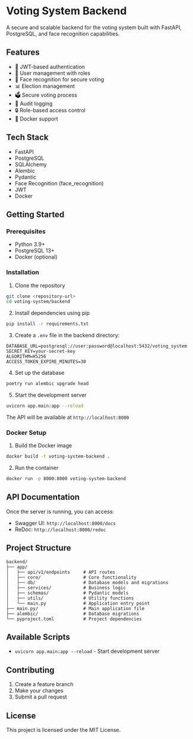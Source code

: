 # Voting System Backend

A secure and scalable backend for the voting system built with FastAPI, PostgreSQL, and face recognition capabilities.

## Features

- 🔐 JWT-based authentication
- 👤 User management with roles
- 🎥 Face recognition for secure voting
- 📊 Election management
- 🗳️ Secure voting process
- 📝 Audit logging
- 🔒 Role-based access control
- 🐳 Docker support

## Tech Stack

- FastAPI
- PostgreSQL
- SQLAlchemy
- Alembic
- Pydantic
- Face Recognition (face_recognition)
- JWT
- Docker

## Getting Started

### Prerequisites

- Python 3.9+
- PostgreSQL 13+
- Docker (optional)

### Installation

1. Clone the repository
```bash
git clone <repository-url>
cd voting-system/backend
```

2. Install dependencies using pip 
```bash
pip install -r requirements.txt
```

3. Create a `.env` file in the backend directory:
```env
DATABASE_URL=postgresql://user:password@localhost:5432/voting_system
SECRET_KEY=your-secret-key
ALGORITHM=HS256
ACCESS_TOKEN_EXPIRE_MINUTES=30
```

4. Set up the database
```bash
poetry run alembic upgrade head
```

5. Start the development server
```bash
uvicorn app.main:app --reload
```

The API will be available at `http://localhost:8000`

### Docker Setup

1. Build the Docker image
```bash
docker build -t voting-system-backend .
```

2. Run the container
```bash
docker run -p 8000:8000 voting-system-backend
```

## API Documentation

Once the server is running, you can access:
- Swagger UI: `http://localhost:8000/docs`
- ReDoc: `http://localhost:8000/redoc`

## Project Structure

```
backend/
├── app/
│   ├── api/v1/endpoints     # API routes
│   ├── core/                # Core functionality
│   ├── db/                  # Database models and migrations
│   ├── services/            # Business logic
│   ├── schemas/             # Pydantic models
│   ├── utils/               # Utility functions
│   └── main.py              # Application entry point
├── main.py/                 # Main application file 
├── alembic/                 # Database migrations
└── pyproject.toml           # Project dependencies
```

## Available Scripts

- `uvicorn app.main:app --reload` - Start development server

## Contributing

1. Create a feature branch
2. Make your changes
3. Submit a pull request

## License

This project is licensed under the MIT License.
